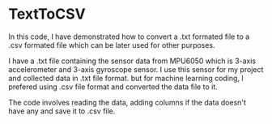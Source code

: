 # TextToCSV

In this code, I have demonstrated how to convert a .txt formated file to a .csv formated file which can be later used for other purposes.

I have a .txt file containing the sensor data from MPU6050 which is 3-axis accelerometer and 3-axis gyroscope sensor. I use this sensor for my project and collected data in .txt file format. but for machine learning coding, I prefered using .csv file format and converted the data file to it.

The code involves reading the data, adding columns if the data doesn't have any and save it to .csv file.
